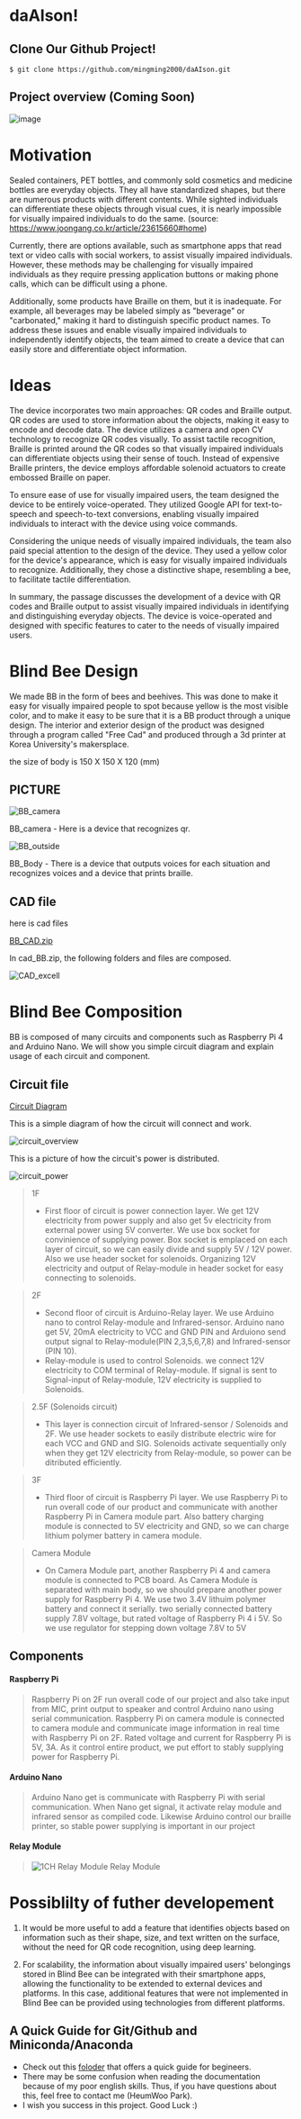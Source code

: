 # daAIson!

## Clone Our Github Project!
```
$ git clone https://github.com/mingming2000/daAIson.git
```

## Project overview (Coming Soon)

![image](https://github.com/mingming2000/daAIson/assets/102716945/69e5ae9b-3488-426a-9ecf-a3037c19946c)

Motivation
=============
Sealed containers, PET bottles, and commonly sold cosmetics and medicine bottles are everyday objects. They all have standardized shapes, but there are numerous products with different contents. While sighted individuals can differentiate these objects through visual cues, it is nearly impossible for visually impaired individuals to do the same. (source: https://www.joongang.co.kr/article/23615660#home)

Currently, there are options available, such as smartphone apps that read text or video calls with social workers, to assist visually impaired individuals. However, these methods may be challenging for visually impaired individuals as they require pressing application buttons or making phone calls, which can be difficult using a phone.

Additionally, some products have Braille on them, but it is inadequate. For example, all beverages may be labeled simply as "beverage" or "carbonated," making it hard to distinguish specific product names. To address these issues and enable visually impaired individuals to independently identify objects, the team aimed to create a device that can easily store and differentiate object information.

Ideas
====================
The device incorporates two main approaches: QR codes and Braille output. QR codes are used to store information about the objects, making it easy to encode and decode data. The device utilizes a camera and open CV technology to recognize QR codes visually. To assist tactile recognition, Braille is printed around the QR codes so that visually impaired individuals can differentiate objects using their sense of touch. Instead of expensive Braille printers, the device employs affordable solenoid actuators to create embossed Braille on paper.

To ensure ease of use for visually impaired users, the team designed the device to be entirely voice-operated. They utilized Google API for text-to-speech and speech-to-text conversions, enabling visually impaired individuals to interact with the device using voice commands.

Considering the unique needs of visually impaired individuals, the team also paid special attention to the design of the device. They used a yellow color for the device's appearance, which is easy for visually impaired individuals to recognize. Additionally, they chose a distinctive shape, resembling a bee, to facilitate tactile differentiation.

In summary, the passage discusses the development of a device with QR codes and Braille output to assist visually impaired individuals in identifying and distinguishing everyday objects. The device is voice-operated and designed with specific features to cater to the needs of visually impaired users.

Blind Bee Design
=============

We made BB in the form of bees and beehives. 
This was done to make it easy for visually impaired people to spot because yellow is the most visible color, and to make it easy to be sure that it is a BB product through a unique design. 
The interior and exterior design of the product was designed through a program called "Free Cad" and produced through a 3d printer at Korea University's makersplace.

the size of body is 150 X 150 X 120 (mm)

PICTURE
---------
![BB_camera](https://github.com/mingming2000/daAIson/assets/138636306/dbb97edd-246c-46b9-b045-129efbaf26ad "BB_camera")

BB_camera - Here is a device that recognizes qr.



![BB_outside](https://github.com/mingming2000/daAIson/assets/138636306/89b549f9-83c0-44e7-986e-9c3ad1be6121 "BB_outside")

BB_Body - There is a device that outputs voices for each situation and recognizes voices and a device that prints braille.

CAD file
----------
here is cad files 

[BB_CAD.zip](https://github.com/mingming2000/daAIson/files/12224967/BB_CAD.zip)


In cad_BB.zip, the following folders and files are composed.

![CAD_excell](https://github.com/mingming2000/daAIson/assets/138636306/9e69a6b9-5208-4751-a4a7-e9bf905a0547)

Blind Bee Composition
=============
BB is composed of many circuits and components such as Raspberry Pi 4 and Arduino Nano.
We will show you simple circuit diagram and explain usage of each circuit and component. 

Circuit file
--------------
[Circuit Diagram](https://github.com/mingming2000/daAIson/files/12224828/Circuit.Diagram.xlsx)

This is a simple diagram of how the circuit will connect and work.

![circuit_overview](https://github.com/mingming2000/daAIson/assets/138636306/90e2c154-08db-4d0e-b6ac-1404fd2c0482)

This is a picture of how the circuit's power is distributed.


![circuit_power](https://github.com/mingming2000/daAIson/assets/138636306/4cfde137-8fe3-4d2d-aba0-afd847fcdf9c)


> 1F
> - First floor of circuit is power connection layer. We get 12V electricity from power supply and also get 5v electricity from external power using 5V converter. We use box socket for convinience of supplying power. Box socket is emplaced on each layer of circuit, so we can easily divide and supply 5V / 12V power. Also we use header socket for solenoids. Organizing 12V electricity and output of Relay-module in header socket for easy connecting to solenoids.

> 2F
> - Second floor of circuit is Arduino-Relay layer. We use Arduino nano to control Relay-module and Infrared-sensor. Arduino nano get 5V, 20mA electricity to VCC and GND PIN and Arduiono send output signal to Relay-module(PIN 2,3,5,6,7,8) and Infrared-sensor (PIN 10).
> - Relay-module is used to control Solenoids. we connect 12V electricity to COM terminal of Relay-module. If signal is sent to Signal-input of Relay-module, 12V electricity is supplied to Solenoids. 

> 2.5F (Solenoids circuit)
> - This layer is connection circuit of Infrared-sensor / Solenoids and 2F. We use header sockets to easily distribute electric wire for each VCC and GND and SIG. Solenoids activate sequentially only when they get 12V electricity from Relay-module, so power can be ditributed efficiently.  

> 3F
> - Third floor of circuit is Raspberry Pi layer. We use Raspberry Pi to run overall code of our product and communicate with another Raspberry Pi in Camera module part. Also battery charging module is connected to 5V electricity and GND, so we can charge lithium polymer battery in camera module.

> Camera Module
> - On Camera Module part, another Raspberry Pi 4 and camera module is connected to PCB board. As Camera Module is separated with main body, so we should prepare another power supply for Raspberry Pi 4. We use two 3.4V lithuim polymer battery and connect it serially. two serially connected battery supply 7.8V voltage, but rated voltage of Raspberry Pi 4 i 5V. So we use regulator for stepping down voltage 7.8V to 5V

Components
------------

#### Raspberry Pi
> Raspberry Pi on 2F run overall code of our project and also take input from MIC, print output to speaker and control Arduino nano using serial communication. Raspberry Pi on camera module is connected to camera module and communicate image information in real time with Raspberry Pi on 2F. Rated voltage and current for Raspberry Pi is 5V, 3A. As it control entire product, we put effort to stably supplying power for Raspberry Pi.

#### Arduino Nano
> Arduino Nano get is communicate with Raspberry Pi with serial communication. When Nano get signal, it activate relay module and infrared sensor as compiled code. Likewise Arduino control our braille printer, so stable power supplying is important in our project

#### Relay Module
>  ![1CH Relay Module](https://github.com/mingming2000/daAIson/assets/140086562/f8633603-c7e3-4fc8-8a98-ef7e566220ec) Relay Module


Possiblilty of futher developement
=============
1. It would be more useful to add a feature that identifies objects based on information such as their shape, size, and text written on the surface, without the need for QR code recognition, using deep learning.

2. For scalability, the information about visually impaired users' belongings stored in Blind Bee can be integrated with their smartphone apps, allowing the functionality to be extended to external devices and platforms. In this case, additional features that were not implemented in Blind Bee can be provided using technologies from different platforms.

## A Quick Guide for Git/Github and Miniconda/Anaconda
- Check out this [foloder](./docs/) that offers a quick guide for begineers.
- There may be some confusion when reading the documentation because of my poor english skills. Thus, if you have questions about this, feel free to contact me (HeumWoo Park).
- I wish you success in this project. Good Luck :) 
